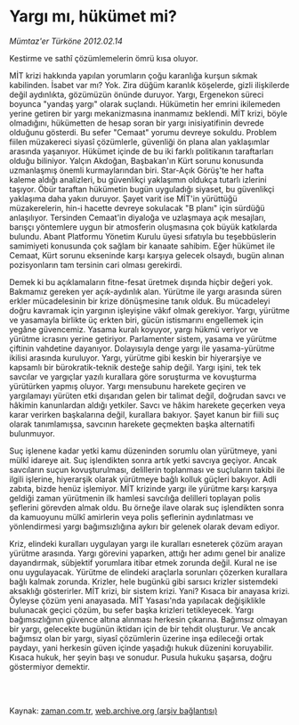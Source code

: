 # Yargı mı, hükümet mi?

*Mümtaz'er Türköne 2012.02.14*

<td class="columnist-detail">
<p>Kestirme ve sathî çözümlemelerin ömrü kısa oluyor.</p>
<p>
<div id="haberMetinDiv">
<p>MİT krizi hakkında yapılan yorumların çoğu karanlığa kurşun sıkmak kabilinden. İsabet var mı? Yok. Zira düğüm karanlık köşelerde, gizli ilişkilerde değil aydınlıkta, gözümüzün önünde duruyor. Yargı, Ergenekon süreci boyunca "yandaş yargı" olarak suçlandı. Hükümetin her emrini ikilemeden yerine getiren bir yargı mekanizmasına inanmamız beklendi. MİT krizi, böyle olmadığını, hükümetten de hesap soran bir yargı inisiyatifinin devrede olduğunu gösterdi. Bu sefer "Cemaat" yorumu devreye sokuldu. Problem fiilen müzakereci siyasî çözümlerle, güvenliği ön plana alan yaklaşımlar arasında yaşanıyor. Hükümet içinde de bu iki farklı politikanın taraftarları olduğu biliniyor. Yalçın Akdoğan, Başbakan'ın Kürt sorunu konusunda uzmanlaşmış önemli kurmaylarından biri. Star-Açık Görüş'te her hafta kaleme aldığı analizleri, bu güvenlikçi yaklaşımın oldukça tutarlı izlerini taşıyor. Öbür taraftan hükümetin bugün uyguladığı siyaset, bu güvenlikçi yaklaşıma daha yakın duruyor. Şayet varit ise MİT'in yürüttüğü müzakerelerin, hin-i hacette devreye sokulacak "B planı" için sürdüğü anlaşılıyor. Tersinden Cemaat'in diyaloğa ve uzlaşmaya açık mesajları, barışçı yöntemlere uygun bir atmosferin oluşmasına çok büyük katkılarda bulundu. Abant Platformu Yönetim Kurulu üyesi sıfatıyla bu teşebbüslerin samimiyeti konusunda çok sağlam bir kanaate sahibim. Eğer hükümet ile Cemaat, Kürt sorunu ekseninde karşı karşıya gelecek olsaydı, bugün alınan pozisyonların tam tersinin cari olması gerekirdi.
<p>Demek ki bu açıklamaların fitne-fesat üretmek dışında hiçbir değeri yok. Bakmamız gereken yer açık-aydınlık alan. Yürütme ile yargı arasında süren erkler mücadelesinin bir krize dönüşmesine tanık olduk. Bu mücadeleyi doğru kavramak için yargının işleyişine vâkıf olmak gerekiyor. Yargı, yürütme ve yasamayla birlikte üç erkten biri, gücün istismarını engellemek için yegâne güvencemiz. Yasama kuralı koyuyor, yargı hükmü veriyor ve yürütme icrasını yerine getiriyor. Parlamenter sistem, yasama ve yürütme çiftinin vahdetine dayanıyor. Dolayısıyla denge yargı ile yasama-yürütme ikilisi arasında kuruluyor. Yargı, yürütme gibi keskin bir hiyerarşiye ve kapsamlı bir bürokratik-teknik desteğe sahip değil. Yargı işini, tek tek savcılar ve yargıçlar yazılı kurallara göre soruşturma ve kovuşturma yürütürken yapmış oluyor. Yargı mensubunu harekete geçiren ve yargılamayı yürüten etki dışarıdan gelen bir talimat değil, doğrudan savcı ve hâkimin kanunlardan aldığı yetkiler. Savcı ve hâkim harekete geçerken veya karar verirken başkalarına değil, kurallara bakıyor. Şayet kanun bir fiili suç olarak tanımlamışsa, savcının harekete geçmekten başka alternatifi bulunmuyor.
<p>Suç işlenene kadar yetki kamu düzeninden sorumlu olan yürütmeye, yani mülkî idareye ait. Suç işlendikten sonra artık yetki savcıya geçiyor. Ancak savcıların suçun kovuşturulması, delillerin toplanması ve suçluların takibi ile ilgili işlerine, hiyerarşik olarak yürütmeye bağlı kolluk güçleri bakıyor. Adli zabıta, bizde henüz işlemiyor. MİT krizinde yargı ile yürütme karşı karşıya geldiği zaman yürütmenin ilk hamlesi savcılığa delilleri toplayan polis şeflerini görevden almak oldu. Bu örneğe ilave olarak suç işlendikten sonra da kamuoyunu mülkî amirlerin veya polis şeflerinin aydınlatması ve yönlendirmesi yargı bağımsızlığına aykırı bir gelenek olarak devam ediyor.
<p>Kriz, elindeki kuralları uygulayan yargı ile kuralları esneterek çözüm arayan yürütme arasında. Yargı görevini yaparken, attığı her adımı genel bir analize dayandırmak, sübjektif yorumlara itibar etmek zorunda değil. Kural ne ise onu uygulayacak. Yürütme de elindeki araçlarla sorunları çözerken kurallara bağlı kalmak zorunda. Krizler, hele bugünkü gibi sarsıcı krizler sistemdeki aksaklığı gösterirler. MİT krizi, bir sistem krizi. Yani? Kısaca bir anayasa krizi. Öyleyse çözüm yeni anayasada. MİT Yasası'nda yapılacak değişiklikle bulunacak geçici çözüm, bu sefer başka krizleri tetikleyecek. Yargı bağımsızlığının güvence altına alınması herkesin çıkarına. Bağımsız olmayan bir yargı, gelecekte bugünün iktidarı için de bir tehdit oluşturur. Ve ancak bağımsız olan bir yargı, siyasî çözümlerin üzerine inşa edileceği ortak paydayı, yani herkesin güven içinde yaşadığı hukuk düzenini koruyabilir. Kısaca hukuk, her şeyin başı ve sonudur. Pusula hukuku şaşarsa, doğru göstermiyor demektir. </p></p></p></p></div>
</p>


<p><br>
		 </br></p></td>

Kaynak: [zaman.com.tr](http://zaman.com.tr/yazar.do?yazino=1244786), [web.archive.org (arşiv bağlantısı)](http://web.archive.org/web/20120415211203/http://www.zaman.com.tr:80/yazar.do?yazino=1244786)
